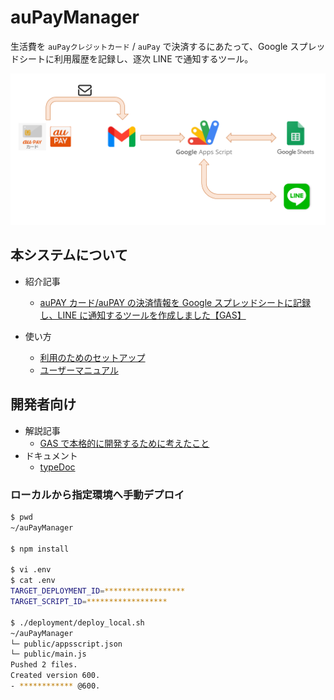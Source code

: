 # auPayManager

生活費を `auPayクレジットカード` / `auPay` で決済するにあたって、Google スプレッドシートに利用履歴を記録し、逐次 LINE で通知するツール。

<img src="/docs/assets/overview.png" width="700">

## 本システムについて

-   紹介記事

    -   [auPAY カード/auPAY の決済情報を Google スプレッドシートに記録し、LINE に通知するツールを作成しました【GAS】](https://zenn.dev/catdance124/articles/au-pay-manager-introduction)

-   使い方
    -   [利用のためのセットアップ](https://zenn.dev/catdance124/articles/au-pay-manager-introduction#%E5%88%A9%E7%94%A8%E3%81%AE%E3%81%9F%E3%82%81%E3%81%AE%E3%82%BB%E3%83%83%E3%83%88%E3%82%A2%E3%83%83%E3%83%97)
    -   [ユーザーマニュアル](https://zenn.dev/catdance124/books/au-pay-manager-development/viewer/user_manual)

## 開発者向け

-   解説記事
    -   [GAS で本格的に開発するために考えたこと](https://zenn.dev/catdance124/books/au-pay-manager-development)
-   ドキュメント
    -   [typeDoc](https://catdance124.github.io/auPayManager/typedoc/)

### ローカルから指定環境へ手動デプロイ

```sh
$ pwd
~/auPayManager

$ npm install

$ vi .env
$ cat .env
TARGET_DEPLOYMENT_ID=******************
TARGET_SCRIPT_ID=******************

$ ./deployment/deploy_local.sh
~/auPayManager
└─ public/appsscript.json
└─ public/main.js
Pushed 2 files.
Created version 600.
- ************ @600.
```
